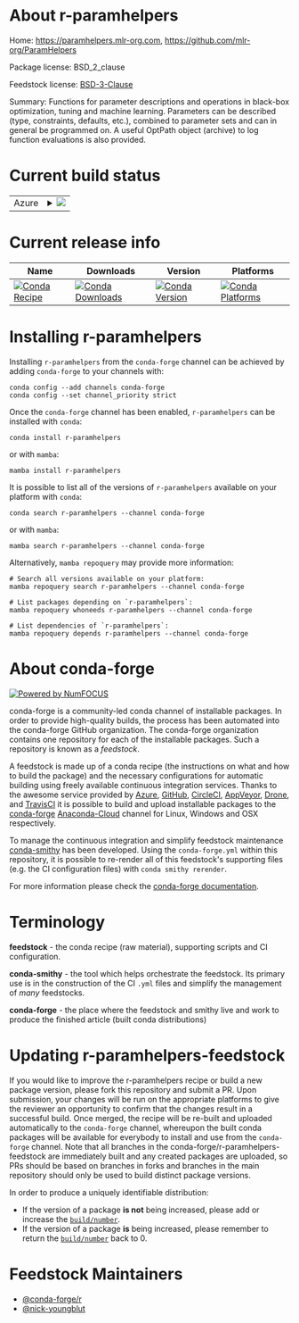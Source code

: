 About r-paramhelpers
====================

Home: https://paramhelpers.mlr-org.com, https://github.com/mlr-org/ParamHelpers

Package license: BSD_2_clause

Feedstock license: [BSD-3-Clause](https://github.com/conda-forge/r-paramhelpers-feedstock/blob/main/LICENSE.txt)

Summary: Functions for parameter descriptions and operations in black-box optimization, tuning and machine learning. Parameters can be described (type, constraints, defaults, etc.), combined to parameter sets and can in general be programmed on. A useful OptPath object (archive) to log function evaluations is also provided.

Current build status
====================


<table>
    
  <tr>
    <td>Azure</td>
    <td>
      <details>
        <summary>
          <a href="https://dev.azure.com/conda-forge/feedstock-builds/_build/latest?definitionId=1421&branchName=main">
            <img src="https://dev.azure.com/conda-forge/feedstock-builds/_apis/build/status/r-paramhelpers-feedstock?branchName=main">
          </a>
        </summary>
        <table>
          <thead><tr><th>Variant</th><th>Status</th></tr></thead>
          <tbody><tr>
              <td>linux_64_r_base4.0</td>
              <td>
                <a href="https://dev.azure.com/conda-forge/feedstock-builds/_build/latest?definitionId=1421&branchName=main">
                  <img src="https://dev.azure.com/conda-forge/feedstock-builds/_apis/build/status/r-paramhelpers-feedstock?branchName=main&jobName=linux&configuration=linux_64_r_base4.0" alt="variant">
                </a>
              </td>
            </tr><tr>
              <td>linux_64_r_base4.1</td>
              <td>
                <a href="https://dev.azure.com/conda-forge/feedstock-builds/_build/latest?definitionId=1421&branchName=main">
                  <img src="https://dev.azure.com/conda-forge/feedstock-builds/_apis/build/status/r-paramhelpers-feedstock?branchName=main&jobName=linux&configuration=linux_64_r_base4.1" alt="variant">
                </a>
              </td>
            </tr><tr>
              <td>osx_64_r_base4.0</td>
              <td>
                <a href="https://dev.azure.com/conda-forge/feedstock-builds/_build/latest?definitionId=1421&branchName=main">
                  <img src="https://dev.azure.com/conda-forge/feedstock-builds/_apis/build/status/r-paramhelpers-feedstock?branchName=main&jobName=osx&configuration=osx_64_r_base4.0" alt="variant">
                </a>
              </td>
            </tr><tr>
              <td>osx_64_r_base4.1</td>
              <td>
                <a href="https://dev.azure.com/conda-forge/feedstock-builds/_build/latest?definitionId=1421&branchName=main">
                  <img src="https://dev.azure.com/conda-forge/feedstock-builds/_apis/build/status/r-paramhelpers-feedstock?branchName=main&jobName=osx&configuration=osx_64_r_base4.1" alt="variant">
                </a>
              </td>
            </tr><tr>
              <td>win_64_r_base4.0</td>
              <td>
                <a href="https://dev.azure.com/conda-forge/feedstock-builds/_build/latest?definitionId=1421&branchName=main">
                  <img src="https://dev.azure.com/conda-forge/feedstock-builds/_apis/build/status/r-paramhelpers-feedstock?branchName=main&jobName=win&configuration=win_64_r_base4.0" alt="variant">
                </a>
              </td>
            </tr><tr>
              <td>win_64_r_base4.1</td>
              <td>
                <a href="https://dev.azure.com/conda-forge/feedstock-builds/_build/latest?definitionId=1421&branchName=main">
                  <img src="https://dev.azure.com/conda-forge/feedstock-builds/_apis/build/status/r-paramhelpers-feedstock?branchName=main&jobName=win&configuration=win_64_r_base4.1" alt="variant">
                </a>
              </td>
            </tr>
          </tbody>
        </table>
      </details>
    </td>
  </tr>
</table>

Current release info
====================

| Name | Downloads | Version | Platforms |
| --- | --- | --- | --- |
| [![Conda Recipe](https://img.shields.io/badge/recipe-r--paramhelpers-green.svg)](https://anaconda.org/conda-forge/r-paramhelpers) | [![Conda Downloads](https://img.shields.io/conda/dn/conda-forge/r-paramhelpers.svg)](https://anaconda.org/conda-forge/r-paramhelpers) | [![Conda Version](https://img.shields.io/conda/vn/conda-forge/r-paramhelpers.svg)](https://anaconda.org/conda-forge/r-paramhelpers) | [![Conda Platforms](https://img.shields.io/conda/pn/conda-forge/r-paramhelpers.svg)](https://anaconda.org/conda-forge/r-paramhelpers) |

Installing r-paramhelpers
=========================

Installing `r-paramhelpers` from the `conda-forge` channel can be achieved by adding `conda-forge` to your channels with:

```
conda config --add channels conda-forge
conda config --set channel_priority strict
```

Once the `conda-forge` channel has been enabled, `r-paramhelpers` can be installed with `conda`:

```
conda install r-paramhelpers
```

or with `mamba`:

```
mamba install r-paramhelpers
```

It is possible to list all of the versions of `r-paramhelpers` available on your platform with `conda`:

```
conda search r-paramhelpers --channel conda-forge
```

or with `mamba`:

```
mamba search r-paramhelpers --channel conda-forge
```

Alternatively, `mamba repoquery` may provide more information:

```
# Search all versions available on your platform:
mamba repoquery search r-paramhelpers --channel conda-forge

# List packages depending on `r-paramhelpers`:
mamba repoquery whoneeds r-paramhelpers --channel conda-forge

# List dependencies of `r-paramhelpers`:
mamba repoquery depends r-paramhelpers --channel conda-forge
```


About conda-forge
=================

[![Powered by
NumFOCUS](https://img.shields.io/badge/powered%20by-NumFOCUS-orange.svg?style=flat&colorA=E1523D&colorB=007D8A)](https://numfocus.org)

conda-forge is a community-led conda channel of installable packages.
In order to provide high-quality builds, the process has been automated into the
conda-forge GitHub organization. The conda-forge organization contains one repository
for each of the installable packages. Such a repository is known as a *feedstock*.

A feedstock is made up of a conda recipe (the instructions on what and how to build
the package) and the necessary configurations for automatic building using freely
available continuous integration services. Thanks to the awesome service provided by
[Azure](https://azure.microsoft.com/en-us/services/devops/), [GitHub](https://github.com/),
[CircleCI](https://circleci.com/), [AppVeyor](https://www.appveyor.com/),
[Drone](https://cloud.drone.io/welcome), and [TravisCI](https://travis-ci.com/)
it is possible to build and upload installable packages to the
[conda-forge](https://anaconda.org/conda-forge) [Anaconda-Cloud](https://anaconda.org/)
channel for Linux, Windows and OSX respectively.

To manage the continuous integration and simplify feedstock maintenance
[conda-smithy](https://github.com/conda-forge/conda-smithy) has been developed.
Using the ``conda-forge.yml`` within this repository, it is possible to re-render all of
this feedstock's supporting files (e.g. the CI configuration files) with ``conda smithy rerender``.

For more information please check the [conda-forge documentation](https://conda-forge.org/docs/).

Terminology
===========

**feedstock** - the conda recipe (raw material), supporting scripts and CI configuration.

**conda-smithy** - the tool which helps orchestrate the feedstock.
                   Its primary use is in the construction of the CI ``.yml`` files
                   and simplify the management of *many* feedstocks.

**conda-forge** - the place where the feedstock and smithy live and work to
                  produce the finished article (built conda distributions)


Updating r-paramhelpers-feedstock
=================================

If you would like to improve the r-paramhelpers recipe or build a new
package version, please fork this repository and submit a PR. Upon submission,
your changes will be run on the appropriate platforms to give the reviewer an
opportunity to confirm that the changes result in a successful build. Once
merged, the recipe will be re-built and uploaded automatically to the
`conda-forge` channel, whereupon the built conda packages will be available for
everybody to install and use from the `conda-forge` channel.
Note that all branches in the conda-forge/r-paramhelpers-feedstock are
immediately built and any created packages are uploaded, so PRs should be based
on branches in forks and branches in the main repository should only be used to
build distinct package versions.

In order to produce a uniquely identifiable distribution:
 * If the version of a package **is not** being increased, please add or increase
   the [``build/number``](https://docs.conda.io/projects/conda-build/en/latest/resources/define-metadata.html#build-number-and-string).
 * If the version of a package **is** being increased, please remember to return
   the [``build/number``](https://docs.conda.io/projects/conda-build/en/latest/resources/define-metadata.html#build-number-and-string)
   back to 0.

Feedstock Maintainers
=====================

* [@conda-forge/r](https://github.com/conda-forge/r/)
* [@nick-youngblut](https://github.com/nick-youngblut/)

